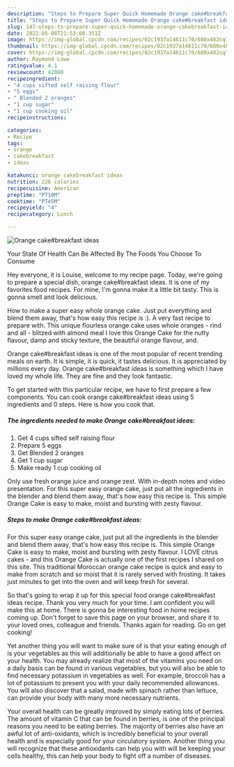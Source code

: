 ```yaml
---
description: "Steps to Prepare Super Quick Homemade Orange cake#breakfast ideas"
title: "Steps to Prepare Super Quick Homemade Orange cake#breakfast ideas"
slug: 147-steps-to-prepare-super-quick-homemade-orange-cakebreakfast-ideas
date: 2022-05-08T21:53:08.351Z
image: https://img-global.cpcdn.com/recipes/02c1937a14611c70/680x482cq70/orange-cakebreakfast-ideas-recipe-main-photo.jpg
thumbnail: https://img-global.cpcdn.com/recipes/02c1937a14611c70/680x482cq70/orange-cakebreakfast-ideas-recipe-main-photo.jpg
cover: https://img-global.cpcdn.com/recipes/02c1937a14611c70/680x482cq70/orange-cakebreakfast-ideas-recipe-main-photo.jpg
author: Raymond Lowe
ratingvalue: 4.1
reviewcount: 42080
recipeingredient:
- "4 cups sifted self raising flour"
- "5 eggs"
- " Blended 2 oranges"
- "1 cup sugar"
- "1 cup cooking oil"
recipeinstructions:

categories:
- Recipe
tags:
- orange
- cakebreakfast
- ideas

katakunci: orange cakebreakfast ideas 
nutrition: 226 calories
recipecuisine: American
preptime: "PT10M"
cooktime: "PT45M"
recipeyield: "4"
recipecategory: Lunch

---
```



![Orange cake#breakfast ideas](https://img-global.cpcdn.com/recipes/02c1937a14611c70/680x482cq70/orange-cakebreakfast-ideas-recipe-main-photo.jpg)

Your State Of Health Can Be Affected By The Foods You Choose To Consume

Hey everyone, it is Louise, welcome to my recipe page. Today, we're going to prepare a special dish, orange cake#breakfast ideas. It is one of my favorites food recipes. For mine, I'm gonna make it a little bit tasty. This is gonna smell and look delicious.

How to make a super easy whole orange cake. Just put everything and blend them away, that&#39;s how easy this recipe is :). A very fast recipe to prepare with. This unique flourless orange cake uses whole oranges - rind and all - blitzed with almond meal I love this Orange Cake for the nutty flavour, damp and sticky texture, the beautiful orange flavour, and.

Orange cake#breakfast ideas is one of the most popular of recent trending meals on earth. It is simple, it is quick, it tastes delicious. It is appreciated by millions every day. Orange cake#breakfast ideas is something which I have loved my whole life. They are fine and they look fantastic.


To get started with this particular recipe, we have to first prepare a few components. You can cook orange cake#breakfast ideas using 5 ingredients and 0 steps. Here is how you cook that.

<!--inarticleads1-->

##### The ingredients needed to make Orange cake#breakfast ideas:

1. Get 4 cups sifted self raising flour
1. Prepare 5 eggs
1. Get  Blended 2 oranges
1. Get 1 cup sugar
1. Make ready 1 cup cooking oil


Only use fresh orange juice and orange zest. With in-depth notes and video presentation. For this super easy orange cake, just put all the ingredients in the blender and blend them away, that&#39;s how easy this recipe is. This simple Orange Cake is easy to make, moist and bursting with zesty flavour. 

<!--inarticleads2-->

##### Steps to make Orange cake#breakfast ideas:



For this super easy orange cake, just put all the ingredients in the blender and blend them away, that&#39;s how easy this recipe is. This simple Orange Cake is easy to make, moist and bursting with zesty flavour. I LOVE citrus cakes - and this Orange Cake is actually one of the first recipes I shared on this site. This traditional Moroccan orange cake recipe is quick and easy to make from scratch and so moist that it is rarely served with frosting. It takes just minutes to get into the oven and will keep fresh for several. 

So that's going to wrap it up for this special food orange cake#breakfast ideas recipe. Thank you very much for your time. I am confident you will make this at home. There is gonna be interesting food in home recipes coming up. Don't forget to save this page on your browser, and share it to your loved ones, colleague and friends. Thanks again for reading. Go on get cooking!

Yet another thing you will want to make sure of is that your eating enough of is your vegetables as this will additionally be able to have a good affect on your health. You may already realize that most of the vitamins you need on a daily basis can be found in various vegetables, but you will also be able to find necessary potassium in vegetables as well. For example, broccoli has a lot of potassium to present you with your daily recommended allowances. You will also discover that a salad, made with spinach rather than lettuce, can provide your body with many more necessary nutrients.

Your overall health can be greatly improved by simply eating lots of berries. The amount of vitamin C that can be found in berries, is one of the principal reasons you need to be eating berries. The majority of berries also have an awful lot of anti-oxidants, which is incredibly beneficial to your overall health and is especially good for your circulatory system. Another thing you will recognize that these antioxidants can help you with will be keeping your cells healthy, this can help your body to fight off a number of diseases.
